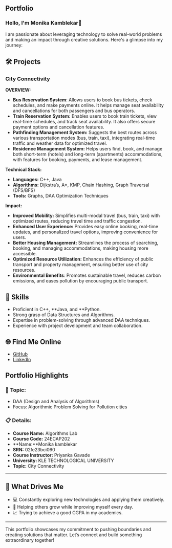 ## **Portfolio**

### Hello, I'm Monika Kamblekar👋

I am passionate about leveraging technology to solve real-world problems and making an impact through creative solutions. 
Here's a glimpse into my journey:  


## 🛠 Projects

### **City Connectivity**

**OVERVIEW:** 

- **Bus Reservation System**: Allows users to book bus tickets, check schedules, and make payments online. It helps manage seat availability and cancellations for both passengers and bus operators.
- **Train Reservation System:** Enables users to book train tickets, view real-time schedules, and track seat availability. It also offers secure payment options and cancellation features.
- **Pathfinding Management System:** Suggests the best routes across various transportation modes (bus, train, taxi), integrating real-time traffic and weather data for optimized travel.
- **Residence Management System:** Helps users find, book, and manage both short-term (hotels) and long-term (apartments) accommodations, with features for booking, payments, and lease management.


**Technical Stack:**  

- **Languages:** C++, Java  
- **Algorithms:** Dijkstra’s, A*, KMP, Chain Hashing, Graph Traversal (DFS/BFS)
- **Tools:** Graphs, DAA Optimization Techniques


**Impact:**

- **Improved Mobility:** Simplifies multi-modal travel (bus, train, taxi) with optimized routes, reducing travel time and traffic congestion.
- **Enhanced User Experience:** Provides easy online booking, real-time updates, and personalized travel options, improving convenience for users.
- **Better Housing Management:** Streamlines the process of searching, booking, and managing accommodations, making housing more accessible.
- **Optimized Resource Utilization:** Enhances the efficiency of public transport and property management, ensuring better use of city resources.
- **Environmental Benefits**: Promotes sustainable travel, reduces carbon emissions, and eases pollution by encouraging public transport.


## 🚀 **Skills**  

- Proficient in C++, **Java, and **Python.  
- Strong grasp of Data Structures and Algorithms.  
- Expertise in problem-solving through advanced DAA techniques.  
- Experience with project development and team collaboration.  


## 🌐 **Find Me Online**

- [GitHub](https://github.com/monika-cpu3002/portfolio.github.io)
- [LinkedIn](https://www.linkedin.com/in/monika-kamblekar-110a25344/)

## Portfolio Highlights

### 🎯 **Topic:** 

- DAA (Design and Analysis of Algorithms)  
- Focus: Algorithmic Problem Solving for Pollution cities  

### 📋 **Details:**

- **Course Name:** Algorithms Lab 
- **Course Code:** 24ECAP202  
- **Name:**Monika kamblekar 
- **SRN:** 02fe23bci060
- **Course Instructor:** Priyanka Gavade  
- **University:** KLE TECHNOLOGICAL UNIVERSITY
- **Topic:** City Connectivity

---

## 🎨 **What Drives Me**  
- 💻 Constantly exploring new technologies and applying them creatively.
- 🤝 Helping others grow while improving myself every day.  
- 📈 Trying to achieve a good CGPA in my academics.

---

This portfolio showcases my commitment to pushing boundaries and creating solutions that matter. 
Let’s connect and build something extraordinary together!
